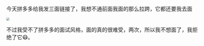 今天拼多多给我发三面链接了，我想不通前面我面的那么拉跨，它都还要我去面

<img src="https://cdn.jsdelivr.net/gh/LastKnightCoder/ImgHosting3@master/202205161614152022-05-16-16-14-16.png" style="zoom:50%"/>

不过我受不了拼多多的面试风格，面的真的很难受，两次，所以我不想面了，我拒绝了它😷。